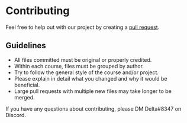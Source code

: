 # Contributing
Feel free to help out with our project by creating a [pull request](https://github.com/SurvivingECE/UAH_ECE_COURSES/pulls).

## Guidelines
* All files committed must be original or properly credited.
* Within each course, files must be grouped by author.
* Try to follow the general style of the course and/or project.
* Please explain in detail what you changed and why it would be beneficial.
* Large pull requests with multiple new files may take longer to be merged.

If you have any questions about contributing, please DM Delta#8347 on Discord.
